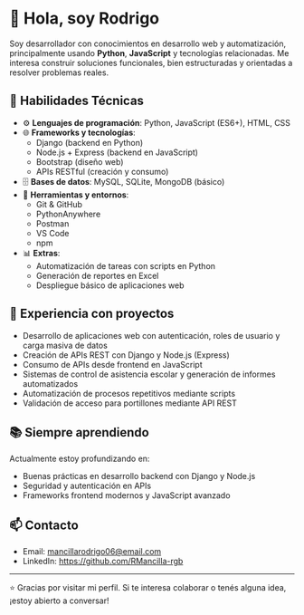 # 👋 Hola, soy Rodrigo

Soy desarrollador con conocimientos en desarrollo web y automatización, principalmente usando **Python**, **JavaScript** y tecnologías relacionadas. Me interesa construir soluciones funcionales, bien estructuradas y orientadas a resolver problemas reales.

## 🧠 Habilidades Técnicas

- ⚙️ **Lenguajes de programación**: Python, JavaScript (ES6+), HTML, CSS
- 🌐 **Frameworks y tecnologías**:
  - Django (backend en Python)
  - Node.js + Express (backend en JavaScript)
  - Bootstrap (diseño web)
  - APIs RESTful (creación y consumo)
- 🗄️ **Bases de datos**: MySQL, SQLite, MongoDB (básico)
- 🧰 **Herramientas y entornos**:
  - Git & GitHub
  - PythonAnywhere
  - Postman
  - VS Code
  - npm
- 📊 **Extras**:
  - Automatización de tareas con scripts en Python
  - Generación de reportes en Excel
  - Despliegue básico de aplicaciones web

## 🚧 Experiencia con proyectos

- Desarrollo de aplicaciones web con autenticación, roles de usuario y carga masiva de datos
- Creación de APIs REST con Django y Node.js (Express)
- Consumo de APIs desde frontend en JavaScript
- Sistemas de control de asistencia escolar y generación de informes automatizados
- Automatización de procesos repetitivos mediante scripts
- Validación de acceso para portillones mediante API REST

## 📚 Siempre aprendiendo

Actualmente estoy profundizando en:
- Buenas prácticas en desarrollo backend con Django y Node.js
- Seguridad y autenticación en APIs
- Frameworks frontend modernos y JavaScript avanzado

## 📫 Contacto

- Email: mancillarodrigo06@email.com  
- LinkedIn: https://github.com/RMancilla-rgb

---

⭐ Gracias por visitar mi perfil. Si te interesa colaborar o tenés alguna idea, ¡estoy abierto a conversar!
